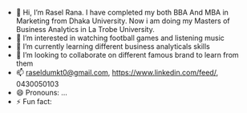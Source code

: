 - 👋 Hi, I’m Rasel Rana. I have completed my both BBA And MBA in Marketing from Dhaka University. Now i am doing my Masters of Business Analytics in La Trobe University.
- 👀 I’m interested in watching football games and listening music
- 🌱 I’m currently learning different business analyticals skills
- 💞️ I’m looking to collaborate on different famous brand to learn from them
- 📫 raseldumkt0@gmail.com, https://www.linkedin.com/feed/, 0430050103
- 😄 Pronouns: ...
- ⚡ Fun fact: 

<!---
22033425/22033425 is a ✨ special ✨ repository because its `README.md` (this file) appears on your GitHub profile.
You can click the Preview link to take a look at your changes.
--->
